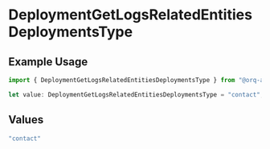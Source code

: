 # DeploymentGetLogsRelatedEntitiesDeploymentsType

## Example Usage

```typescript
import { DeploymentGetLogsRelatedEntitiesDeploymentsType } from "@orq-ai/node/models/operations";

let value: DeploymentGetLogsRelatedEntitiesDeploymentsType = "contact";
```

## Values

```typescript
"contact"
```